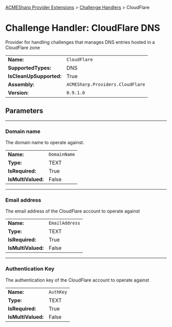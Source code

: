 ﻿[ACMESharp Provider Extensions](../) > [Challenge Handlers](./) > CloudFlare

# Challenge Handler: CloudFlare DNS

Provider for handling challenges that manages DNS entries hosted in a CloudFlare zone

| | |
|-|-|
| **Name:** | `CloudFlare`
| **SupportedTypes:** | DNS
| **IsCleanUpSupported:** | True
| **Assembly:** | `ACMESharp.Providers.CloudFlare`
| **Version:** | `0.9.1.0`

## Parameters
---
### Domain name

The domain name to operate against.

| | |
|-|-|
| **Name:**          | `DomainName`
| **Type:**          | TEXT
| **IsRequired:**    | True
| **IsMultiValued:** | False

---
### Email address

The email address of the CloudFlare account to operate against

| | |
|-|-|
| **Name:**          | `EmailAddress`
| **Type:**          | TEXT
| **IsRequired:**    | True
| **IsMultiValued:** | False

---
### Authentication Key

The authentication key of the CloudFlare account to operate against

| | |
|-|-|
| **Name:**          | `AuthKey`
| **Type:**          | TEXT
| **IsRequired:**    | True
| **IsMultiValued:** | False

